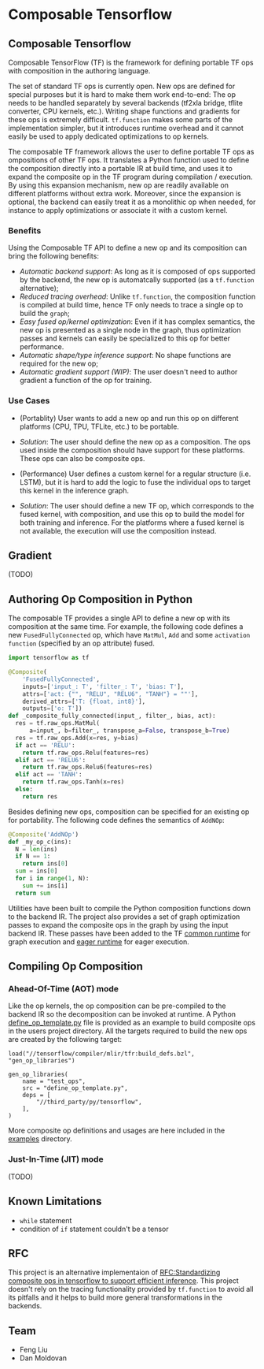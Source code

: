 # Composable Tensorflow

## Composable Tensorflow

Composable TensorFlow (TF) is the framework for defining portable TF ops with
composition in the authoring language.

The set of standard TF ops is currently open. New ops are defined for special
purposes but it is hard to make them work end-to-end: The op
needs to be handled separately by several backends (tf2xla bridge, tflite
converter, CPU kernels, etc.). Writing shape functions and gradients for these
ops is extremely difficult. `tf.function` makes some parts of the implementation
simpler, but it introduces runtime overhead and it cannot easily be used to
apply dedicated optimizations to op kernels.

The composable TF framework allows the user to define portable TF ops as
ompositions of other TF ops. It translates a Python function used to define the
composition directly into a portable IR at build time, and uses it to expand the
composite op in the TF program during compilation / execution. By using this
expansion mechanism, new op are readily available on different platforms without
extra work. Moreover, since the expansion is optional, the backend can easily
treat it as a monolithic op when needed, for instance to apply optimizations or
associate it with a custom kernel.

### Benefits

Using the Composable TF API to define a new op and its composition can bring the
following benefits:

* *Automatic backend support*: As long as it is composed of ops supported by the
backend, the new op is automatcally supported (as a `tf.function` alternative);
* *Reduced tracing overhead*: Unlike `tf.function`, the composition function is
compiled at build time, hence TF only needs to trace a single op to build the
`graph`;
* *Easy fused op/kernel optimization*: Even if it has complex
semantics, the new op is presented as a single node in the graph, thus
optimization passes and kernels can easily be specialized to this op for better
performance.
* *Automatic shape/type inference support*: No shape functions are required for
the new op;
* *Automatic gradient support (WIP)*: The user doesn't need to author
gradient a function of the op for training.

### Use Cases

* (Portablity) User wants to add a new op and run this op on different
platforms (CPU, TPU, TFLite, etc.) to be portable.
 * *Solution*: The user should define the new op as a composition. The ops used
 inside the composition should have support for these platforms. These ops can
 also be composite ops.

* (Performance) User defines a custom kernel for a regular structure
(i.e. LSTM), but it is hard to add the logic to fuse the individual ops to
target this kernel in the inference graph.
 * *Solution*: The user should define a new TF op, which corresponds to the
 fused kernel, with composition, and use this op to build the model for both
 training and inference. For the platforms where a fused kernel is not
 available, the execution will use the composition instead.

## Gradient
(TODO)

## Authoring Op Composition in Python

The composable TF provides a single API to define a new op with its composition
at the same time. For example, the following code defines a new
`FusedFullyConnected` op, which have `MatMul`, `Add` and some
`activation function` (specified by an op attribute) fused.


```python
import tensorflow as tf

@Composite(
    'FusedFullyConnected',
    inputs=['input_: T', 'filter_: T', 'bias: T'],
    attrs=['act: {"", "RELU", "RELU6", "TANH"} = ""'],
    derived_attrs=['T: {float, int8}'],
    outputs=['o: T'])
def _composite_fully_connected(input_, filter_, bias, act):
  res = tf.raw_ops.MatMul(
      a=input_, b=filter_, transpose_a=False, transpose_b=True)
  res = tf.raw_ops.Add(x=res, y=bias)
  if act == 'RELU':
    return tf.raw_ops.Relu(features=res)
  elif act == 'RELU6':
    return tf.raw_ops.Relu6(features=res)
  elif act == 'TANH':
    return tf.raw_ops.Tanh(x=res)
  else:
    return res

```

Besides defining new ops, composition can be specified for an existing op
for portability. The following code defines the semantics of `AddNOp`:

```python
@Composite('AddNOp')
def _my_op_c(ins):
  N = len(ins)
  if N == 1:
    return ins[0]
  sum = ins[0]
  for i in range(1, N):
    sum += ins[i]
  return sum
```

Utilities have been built to compile the Python composition functions down to
the backend IR. The project also provides a set of graph optimization passes to
expand the composite ops in the graph by using the input backend IR. These
passes have been added to the TF
[common runtime](https://github.com/tensorflow/tensorflow/blob/master/tensorflow/core/common_runtime)
for graph execution and
[eager runtime](https://github.com/tensorflow/tensorflow/blob/master/tensorflow/core/common_runtime/eager)
for eager execution.

## Compiling Op Composition

### Ahead-Of-Time (AOT) mode

Like the op kernels, the op composition can be pre-compiled to the backend IR
so the decomposition can be invoked at runtime. A Python [define_op_template.py](https://github.com/tensorflow/tensorflow/blob/master/tensorflow/compiler/mlir/tfr/define_op_template.py)
file is provided as an example to build composite ops in the users project
directory. All the targets required to build the new ops are created by the
following target:


```BUILD
load("//tensorflow/compiler/mlir/tfr:build_defs.bzl", "gen_op_libraries")

gen_op_libraries(
    name = "test_ops",
    src = "define_op_template.py",
    deps = [
        "//third_party/py/tensorflow",
    ],
)
```

More composite op definitions and usages are here included in the
[examples](https://github.com/tensorflow/tensorflow/blob/master/tensorflow/compiler/mlir/tfr/examples)
directory.

### Just-In-Time (JIT) mode
(TODO)

## Known Limitations

* `while` statement
* condition of `if` statement couldn't be a tensor

## RFC
This project is an alternative implementaion of [RFC:Standardizing composite ops in tensorflow to support efficient inference](https://github.com/tensorflow/community/blob/master/rfcs/20190610-standardizing-composite_ops.md).
This project doesn't rely on the tracing functionality provided by `tf.function`
to avoid all its pitfalls and it helps to build more general transformations in
the backends.

## Team

* Feng Liu
* Dan Moldovan

